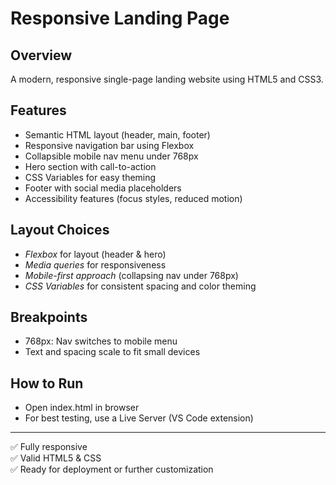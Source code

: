 # Responsive Landing Page

## Overview
A modern, responsive single-page landing website using HTML5 and CSS3.

## Features
- Semantic HTML layout (header, main, footer)
- Responsive navigation bar using Flexbox
- Collapsible mobile nav menu under 768px
- Hero section with call-to-action
- CSS Variables for easy theming
- Footer with social media placeholders
- Accessibility features (focus styles, reduced motion)

## Layout Choices
- *Flexbox* for layout (header & hero)
- *Media queries* for responsiveness
- *Mobile-first approach* (collapsing nav under 768px)
- *CSS Variables* for consistent spacing and color theming

## Breakpoints
- 768px: Nav switches to mobile menu
- Text and spacing scale to fit small devices

## How to Run
- Open index.html in browser
- For best testing, use a Live Server (VS Code extension)

---

✅ Fully responsive  
✅ Valid HTML5 & CSS  
✅ Ready for deployment or further customization
